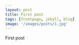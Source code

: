 ```yaml
---
layout: post
title: First post
tags: [frontpage, jekyll, blog]
image: '/images/posts/1.jpg'
---
```


First post